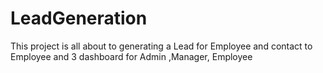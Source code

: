 # LeadGeneration
This project is all about to generating a Lead for Employee and contact to Employee and 3 dashboard for Admin ,Manager, Employee
